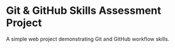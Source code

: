 # Git & GitHub Skills Assessment Project
A simple web project demonstrating Git and GitHub workflow skills.
